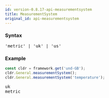 ```yaml
---
id: version-0.8.17-api-measurementsystem
title: MeasurementSystem
original_id: api-measurementsystem
---
```


### Syntax

<pre class="syntax">
'metric' | 'uk' | 'us'
</pre>

### Example

```typescript
const cldr = framework.get('und-GB');
cldr.General.measurementSystem();
cldr.General.measurementSystem('temperature');
```

<pre class="output">
uk
metric
</pre>
